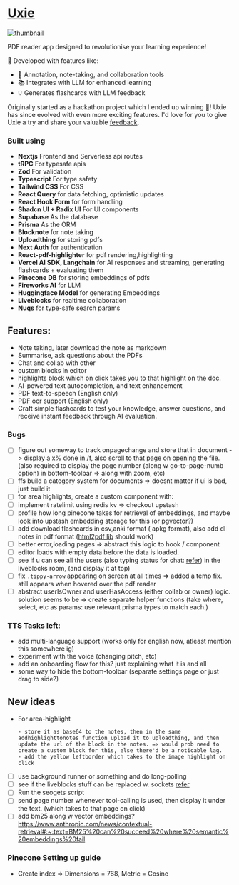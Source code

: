 # [Uxie](https://uxie.vercel.app)

[![thumbnail](./public/thumbnail.png)](https://www.youtube.com/watch?v=m97zcPWSceU)

PDF reader app designed to revolutionise your learning experience!

🚀 Developed with features like:

- 📝 Annotation, note-taking, and collaboration tools
- 📚 Integrates with LLM for enhanced learning
- 💡 Generates flashcards with LLM feedback

Originally started as a hackathon project which I ended up winning 🥇! Uxie has since evolved with even more exciting features.
I'd love for you to give Uxie a try and share your valuable [feedback](https://uxie.vercel.app/feedback).

### Built using

- **Nextjs** Frontend and Serverless api routes
- **tRPC** For typesafe apis
- **Zod** For validation
- **Typescript** For type safety
- **Tailwind CSS** For CSS
- **React Query** for data fetching, optimistic updates
- **React Hook Form** for form handling
- **Shadcn UI + Radix UI** For UI components
- **Supabase** As the database
- **Prisma** As the ORM
- **Blocknote** for note taking
- **Uploadthing** for storing pdfs
- **Next Auth** for authentication
- **React-pdf-highlighter** for pdf rendering,highlighting
- **Vercel AI SDK, Langchain** for AI responses and streaming, generating flashcards + evaluating them
- **Pinecone DB** for storing embeddings of pdfs
- **Fireworks AI** for LLM
- **Huggingface Model** for generating Embeddings
- **Liveblocks** for realtime collaboration
- **Nuqs** for type-safe search params

## Features:

- Note taking, later download the note as markdown
- Summarise, ask questions about the PDFs
- Chat and collab with other
- custom blocks in editor
- highlights block which on click takes you to that highlight on the doc.
- AI-powered text autocompletion, and text enhancement
- PDF text-to-speech (English only)
- PDF ocr support (English only)
- Craft simple flashcards to test your knowledge, answer questions, and receive instant feedback through AI evaluation.

### Bugs

- [ ] figure out someway to track onpagechange and store that in document -> display a x% done in /f, also scroll to that page on opening the file. (also required to display the page number (along w go-to-page-numb option) in bottom-toolbar => along with zoom, etc)
- [ ] ffs build a category system for documents => doesnt matter if ui is bad, just build it
- [ ] for area highlights, create a custom component with:
- [ ] implement ratelimit using redis kv => checkout upstash
- [ ] profile how long pinecone takes for retrieval of embeddings, and maybe look into upstash embedding storage for this (or pgvector?)
- [ ] add download flashcards in csv,anki format ( apkg format), also add dl notes in pdf format ([html2pdf lib](https://ekoopmans.github.io/html2pdf.js/) should work)
- [ ] better error,loading pages => abstract this logic to hook / component
- [ ] editor loads with empty data before the data is loaded.
- [ ] see if u can see all the users (also typing status for chat: [refer](https://github.com/konradhy/build-jotion/blob/master/components/editor.tsx#L93)) in the liveblocks room, (and display it at top)
- [ ] fix `.tippy-arrow` appearing on screen at all times => added a temp fix. still appears when hovered over the pdf reader
- [ ] abstract userIsOwner and userHasAccess (either collab or owner) logic.
      solution seems to be => create separate helper functions (take where, select, etc as params: use relevant prisma types to match each.)

### TTS Tasks left:

- add multi-language support (works only for english now, atleast mention this somewhere ig)
- experiment with the voice (changing pitch, etc)
- add an onboarding flow for this? just explaining what it is and all
- some way to hide the bottom-toolbar (separate settings page or just drag to side?)

## New ideas

- For area-highlight

      - store it as base64 to the notes, then in the same addhighlighttonotes function upload it to uploadthing, and then update the url of the block in the notes. => would prob need to create a custom block for this, else there'd be a noticable lag.
      - add the yellow leftborder which takes to the image highlight on click

- [ ] use background runner or something and do long-polling
- [ ] see if the liveblocks stuff can be replaced w. sockets [refer](https://www.blocknotejs.org/docs/real-time-collaboration#yjs-providers)
- [ ] Run the seogets script
- [ ] send page number whenever tool-calling is used, then display it under the text. (which takes to that page on click)
- [ ] add bm25 along w vector embeddings? https://www.anthropic.com/news/contextual-retrieval#:~:text=BM25%20can%20succeed%20where%20semantic%20embeddings%20fail

### Pinecone Setting up guide

- Create index => Dimensions = 768, Metric = Cosine
